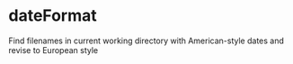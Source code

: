 # dateFormat
Find filenames in current working directory with American-style dates and revise to European style
